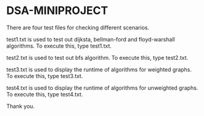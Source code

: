 # DSA-MINIPROJECT
There are four test files for checking different scenarios.

test1.txt is used to test out dijksta, bellman-ford and floyd-warshall algorithms.
To execute this, type test1.txt.

test2.txt is used to test out bfs algorithm.
To execute this, type test2.txt.

test3.txt is used to display the runtime of algorithms for weighted graphs.
To execute this, type test3.txt.

test4.txt is used to display the runtime of algorithms for unweighted graphs.
To execute this, type test4.txt.

Thank you.
